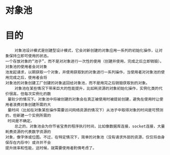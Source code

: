# 对象池

# 目的
        对象池设计模式是创建型设计模式，它会对新创建的对象应用一系列的初始化操作，让对象保持立即可使用的状态。
    一个存放对象的“池子”，而不是对对象进行一次性的使用（创建并使用，完成之后立即销毁）。对象池的使用者会对对象
    池发起请求，以期获取一个对象，并使用获取到的对象进行一系列操作，当使用者对对象池的使用完成之后，使用者会将
    对象池的对象创建工厂创建的对象返回给对象池，而不是用完之后销毁获取到的对象。
        对象池在某些情况下带来巨大的性能提升，比如耗资源的对象初始化操作，实例化类的代价很高，但每次实例化的数
     量较少的情况下。对象池中将被创建的对象会在真正被使用时被提前创建，避免在使用时让使用者浪费对象创建所需的大
     量时间（比如在对象某些操作需要访问网络资源的情况下）从池子中取得对象的时间是可预测的，但新建一个实例所需的
     时间是不确定。
        总之的，对象池会为你节省宝贵的程序执行时间，比如像数据库连接，socket连接，大量耗费资源的代表数字资源的
    对象，像字体或位图。不过，在特定情况下，简单的对象池（没有请求外部的资源，仅仅将自身保存在内存中）或许并不会
    提升效率和性能，这时候，就需要使用者酌情考虑了。